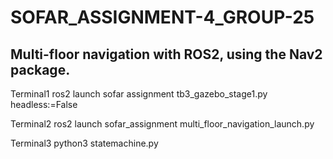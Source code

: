 # SOFAR_ASSIGNMENT-4_GROUP-25

## Multi-floor navigation with ROS2, using the Nav2 package.

Terminal1
ros2 launch sofar assignment tb3_gazebo_stage1.py headless:=False

Terminal2
ros2 launch sofar_assignment multi_floor_navigation_launch.py

Terminal3
python3 statemachine.py
